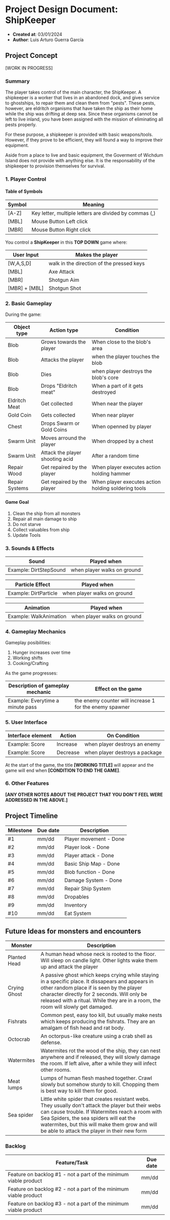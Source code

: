 # Project Design Document: ShipKeeper
  - **Created at**: 03/01/2024
  - **Author**: Luis Arturo Guerra García

## Project Concept

[WORK IN PROGRESS]

### Summary

The player takes control of the main character, the ShipKeeper. A shipkeeper is a worker that lives in an abandoned dock, and gives service to ghostships, to repair them and clean them from "pests". These pests, however, are eldritch organisms that have taken the ship as their home while the ship was drifting at deep sea. Since these organisms cannot be left to live inland, you have been assigned with the mission of eliminating all pests properly.

For these purpose, a shipkeeper is provided with basic weapons/tools. However, if they prove to be efficient, they will found a way to improve their equipment.

Aside from a place to live and basic equipment, the Goverment of Wichdum Island does not provide with anything else. It is the responsability of the shipkeeper to provision themselves for survival.

### 1. Player Control

#### Table of Symbols

| Symbol | Meaning |
|------------|------------------|
|[A-Z]|Key letter, multiple letters are divided by commas (,)|
|[MBL]|Mouse Button Left click|
|[MBR]|Mouse Button Right click|

You control a **ShipKeeper** in this **TOP DOWN** game where:

| User Input | Makes the player |
|------------|------------------|
|[W,A,S,D]| walk in the direction of the pressed keys|
|[MBL]| Axe Attack|
|[MBR]| Shotgun Aim|
|[MBR] + [MBL]| Shotgun Shot|

### 2. Basic Gameplay

During the game:

| Object type | Action type | Condition |
|-------------|-------------|------|
|Blob|Grows towards the player|When close to the blob's area|
|Blob|Attacks the player| when the player touches the blob|
|Blob|Dies|when player destroys the blob's core|
|Blob|Drops "Eldritch meat"| When a part of it gets destroyed|
|Eldritch Meat|Get collected|When near the player|
|Gold Coin|Gets collected|When near player|
|Chest|Drops Swarm or Gold Coins| When openned by player|
|Swarm Unit|Moves arround the player|When dropped by a chest|
|Swarm Unit|Attack the player shooting acid|After a random time|
|Repair Wood|Get repaired by the player|When player executes action holding hammer|
|Repair Systems|Get repaired by the player|When player executes action holding soldering tools|

#### Game Goal

1. Clean the ship from all monsters
1. Repair all main damage to ship
1. Do not starve
1. Collect valuables from ship
1. Update Tools

### 3. Sounds & Effects

| Sound | Played when |
|-------|-------------|
|Example: DirtStepSound|when player walks on ground|

| Particle Effect | Played when |
|-----------------|-------------|
|Example: DirtParticle|when player walks on ground|

| Animation | Played when |
|-----------|-------------|
|Example: WalkAnimation|when player walks on ground|

### 4. Gameplay Mechanics

Gameplay posibilities: 
 
1. Hunger increases over time
1. Working shifts
1. Cooking/Crafting

As the game progresses:

| Description of gameplay mechanic | Effect on the game |
|----------------------------------|--------------------|
|Example: Everytime a minute pass|the enemy counter will increase 1 for the enemy spawner


### 5. User Interface

| Interface element | Action | On Condition |
|-------------------|--------|--------------|
|Example: Score|Increase|when player destroys an enemy|
|Example: Score|Decrease|when player destroys a package|

At the start of the game, the title **[WORKING TITLE]** will appear and the game will end when **[CONDITION TO END THE GAME]**.

### 6. Other Features

**[ANY OTHER NOTES ABOUT THE PROJECT THAT YOU DON'T FEEL WERE ADDRESSED IN THE ABOVE.]**

## Project Timeline

| Milestone | Due date | Description |
|-----------|----------|-------------|
| #1 | mm/dd | Player movement - Done|
| #2 | mm/dd | Player look - Done|
| #3 | mm/dd | Player attack - Done|
| #4 | mm/dd | Basic Ship Map - Done|
| #5 | mm/dd | Blob function - Done|
| #6 | mm/dd | Damage System - Done|
| #7 | mm/dd | Repair Ship System |
| #8 | mm/dd | Dropables |
| #9 | mm/dd | Inventory |
| #10 | mm/dd | Eat System |

## Future Ideas for monsters and encounters
| Monster | Description |
|-----------|----------|
|Planted Head| A human head whose neck is rooted to the floor. Will sleep on candle light. Other lights wake them up and attack the player|
|Crying Ghost| A passive ghost which keeps crying while staying in a specific place. It dissapears and appears in other random place if is seen by the player character directly for 2 seconds. Will only be released with a ritual. While they are in a room, the room will slowly get damaged.|
|Fishrats| Common pest, easy too kill, but usually make nests which keeps producing the fishrats. They are an amalgam of fish head and rat body.|
|Octocrab| An octorpus-like creature using a crab shell as defense.|
|Watermites|Watermites rot the wood of the ship, they can nest anywhere and if released, they will slowly damage the room. If left alive, after a while they will infect other rooms.|
|Meat lumps| Lumps of human flesh mashed together. Crawl slowly but somehow sturdy to kill. Chopping them is best way to kill them for good.|
|Sea spider| Little white spider that creates resistant webs. They usually don't attack the player but their webs can cause trouble. If Watermites reach a room with Sea Spiders, the sea spiders will eat the watermites, but this will make them grow and will be able to attack the player in their new form|

### Backlog

| Feature/Task | Due date |
|--------------|----------|
| Feature on backlog #1 - not a part of the minimum viable product | mm/dd |
| Feature on backlog #2 - not a part of the minimum viable product | mm/dd |
| Feature on backlog #3 - not a part of the minimum viable product | mm/dd |